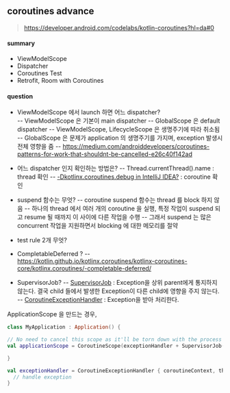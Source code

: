 


## coroutines advance

> https://developer.android.com/codelabs/kotlin-coroutines?hl=da#0

#### summary
- ViewModelScope
- Dispatcher
- Coroutines Test
- Retrofit, Room with Coroutines


#### question

- ViewModelScope 에서 launch 하면 어느 dispatcher?  
-- ViewModelScope 은 기본이 main dispatcher
-- GlobalScope 은 default dispatcher
-- ViewModelScope, LifecycleScope 은 생명주기에 따라 취소됨
-- GlobalScope 은 문제가 application 의 생명주기를 가지며, exception 발생시 전체 영향을 줌
-- https://medium.com/androiddevelopers/coroutines-patterns-for-work-that-shouldnt-be-cancelled-e26c40f142ad

- 어느 dispatcher 인지 확인하는 방법은?
-- Thread.currentThread().name : thread 확인
-- [-Dkotlinx.coroutines.debug in IntelliJ IDEA?](https://stackoverflow.com/questions/53250953/how-to-enable-dkotlinx-coroutines-debug-in-intellij-idea) : coroutine 확인

- suspend 함수는 무엇?
--   coroutine suspend 함수는 thread 를 block 하지 않음
--   하나의 thread 에서 여러 개의 coroutine 을 실행, 특정 작업이 suspend 되고 resume 될 때까지 이 사이에 다른 작업을 수행
--   그래서 suspend 는 많은 concurrent 작업을 지원하면서 blocking 에 대한 메모리를 절약

- test rule 2개 무엇?

- CompletableDeferred ?
-- https://kotlin.github.io/kotlinx.coroutines/kotlinx-coroutines-core/kotlinx.coroutines/-completable-deferred/


- SupervisorJob?
--   [SupervisorJob](https://kotlin.github.io/kotlinx.coroutines/kotlinx-coroutines-core/kotlinx.coroutines/-supervisor-job.html)  : Exception을 상위 parent에게 통지하지 않는다. 결국 child 들에서 발생한 Exception이 다른 child에 영향을 주지 않는다.
--   [CoroutineExceptionHandler](https://kotlinlang.org/docs/reference/coroutines/exception-handling.html)  : Exception을 받아 처리한다.

ApplicationScope 을 만드는 경우,
```kotlin
class MyApplication : Application() {  

// No need to cancel this scope as it'll be torn down with the process  
val applicationScope = CoroutineScope(exceptionHandler + SupervisorJob() + otherConfig)

}

val exceptionHandler = CoroutineExceptionHandler { coroutineContext, throwable ->
  // handle exception
}
```

<!--stackedit_data:
eyJoaXN0b3J5IjpbLTE3NjMwOTQ4MDIsMTA0NDk2MzA4OSwtMj
EwMjczNTYyMiwyMTIzMTA3Mjg2LDEwODIyNDE5MjAsMTgwNjA2
Nzc2MywtMTY1NjA3MTA2MCw4NzcyMTUzMjgsMTg2NTA3NTg5LC
0xMDY0Mzc5OTEwXX0=
-->